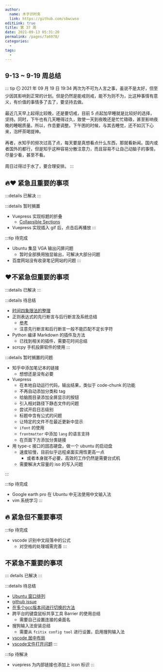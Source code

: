 ```yaml
---
author: 
  name: 木子识时务
  link: https://github.com/sbwcwso
editLink: true
title: 第 37 周
date: 2021-09-13 05:31:20
permalink: /pages/7a6978/
categories: 
  - 
tags: 
  - 
---
```


## 9-13 ~ 9-19 周总结

::: tip ⏲️ 2021 年 09 月 19 日 19:34
两次为不可为人言之事，虽说不是太好，但至少因其影响到正常的计划。但是仍然是能戒则戒，能不为则不为，比这种事情有意义，有价值的事情多了去了，要坚持去做。
<br><br>
最近几天早上起得比较晚，还是要切戒，目前 5 点起加早睡就是比较好的选择，坚持。同时，下午也有几天睡得过久，致使一天到夜晚还是忙忙碌碌，甚至影响夜晚的睡眠质量。所以，作息要调整。下午困的时候，与其去睡觉，还不如沉下心来，泡杯茶喝提神。
<br><br>
再者，水知乎的频次过高了点，每天要是真想看点什么东西，那就看新闻。国内或者国外的都行，但是知乎这种容易分散注意力，而且容易不让自己动脑子的事情，尽量少看，甚至不看。
<br><br>
周日过得过于水了，要合理安排。
:::


## 🔥❤️ 紧急且重要的事项

:::details 已解决
:::

<!-- #region -->
:::details 暂时搁置
* Vuepress 实现标题的折叠
  * [Collapsible Sections](https://inclusive-components.design/collapsible-sections/)
* Vuepress 实现插入 gif 后，点击后再播放
:::
<!-- #endregion -->

:::tip 待完成
* Ubuntu 集显 VGA 输出闪屏问题
  * 暂时全部换用独显输出，可解决大部分问题
* 百度网站没有收录笔记网站的问题
:::

## ❤️不紧急但重要的事项

:::details 已解决
:::

<!-- #region -->
:::details 待总结
* [时间四象限法的整理](https://zh.wikipedia.org/zh-cn/%E6%97%B6%E9%97%B4%E7%AE%A1%E7%90%86)
* 正则表达式的先行断言与后行断言及系统总结
  * [参考](https://www.runoob.com/w3cnote/reg-lookahead-lookbehind.html)
  * 注意先行断言和后行断言一般不能匹配不定长字符
* Python 编译 Markdown 的插件及方法
  * 已找到相关的插件，需要花时间总结
* scrcpy 手机投屏软件的使用
:::


:::details 暂时搁置的问题
* 知乎中添加笔记本的链接
  * 想想还是没有必要
* Vuepress
  * 在本地自动运行代码，输出结果，类似于 code-chunk 的功能
  * 不再自动添加分类和 tag
  * 给脑图目录添加全屏显示的按钮
  * 引入相对路径下静态文件的问题
  * 尝试开启日志级别
  * 标题中含有公式的问题
  * 让特定的文件不在最近更新中显示
  * `ifont` 的使用
  * `frontmatter` 中添加 `lang` 的语言支持
  * 在页面下方添加分类链接
* 用 type-c 接口的固态硬盘，做一个 ubuntu 的启动盘
  * 速度较慢，目前似乎远程桌面实用性更高一点
    * 或者本身就不必要，高效的工作仍然是需要台式机
  * 需要解决大容量的 iso 的写入问题

:::
<!-- #endregion -->


:::tip 待完成
* Google earth pro 在 Ubuntu 中无法使用中文输入法
* vim 系统学习
:::

## 🔥 紧急但不重要事项

:::tip 待完成
* vscode 识别中文段落中的公式
  * 对空格的处理城需完善
:::

## 不紧急不重要的事项

::: details 已解决
:::

<!-- #region -->
:::details 待总结
* [Ubuntu 窗口排列](https://extensions.gnome.org/extension/1723/wintile-windows-10-window-tiling-for-gnome/)
* [github issue](https://github.com/marlonrichert/zsh-autocomplete/discussions/240)
* [在多个gcc版本间进行切换的方法](https://linuxconfig.org/how-to-switch-between-multiple-gcc-and-g-compiler-versions-on-ubuntu-20-04-lts-focal-fossa)
* 跨平台的键盘鼠标共享工具 Barrier 的使用总结
  * 需要自己设置连接的桌面名  
* 搜狗输入法安装总结
  * 需要从 `fcitix config tool` 进行设置，启用搜狗输入法
* [vscode 居中布局](https://jingyan.baidu.com/article/9158e0006e04d8e3541228f3.html)
* [vscode文件打开问题](https://blog.csdn.net/qq_22551385/article/details/82287502)
:::
<!-- #endregion -->

:::tip 待解决
* vuepress 为内部链接也添加上 icon 标识
:::
